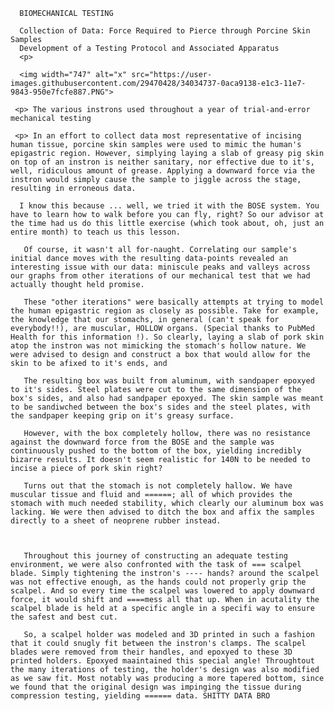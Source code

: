 
      BIOMECHANICAL TESTING
      
      Collection of Data: Force Required to Pierce through Porcine Skin Samples 
      Development of a Testing Protocol and Associated Apparatus
      <p>
      
      <img width="747" alt="x" src="https://user-images.githubusercontent.com/29470428/34034737-0aca9138-e1c3-11e7-9843-950e7fcfe887.PNG">

     <p> The various instrons used throughout a year of trial-and-error mechanical testing
      
     <p> In an effort to collect data most representative of incising human tissue, porcine skin samples were used to mimic the human's epigastric region. However, simplying laying a slab of greasy pig skin on top of an instron is neither sanitary, nor effective due to it's, well, ridiculous amount of grease. Applying a downward force via the instron would simply cause the sample to jiggle across the stage, resulting in erroneous data. 
      
      I know this because ... well, we tried it with the BOSE system. You have to learn how to walk before you can fly, right? So our advisor at the time had us do this little exercise (which took about, oh, just an entire month) to teach us this lesson. 
       
       Of course, it wasn't all for-naught. Correlating our sample's initial dance moves with the resulting data-points revealed an interesting issue with our data: miniscule peaks and valleys across our graphs from other iterations of our mechanical test that we had actually thought held promise. 
       
       These "other iterations" were basically attempts at trying to model the human epigastric region as closely as possible. Take for example, the knowledge that our stomachs, in general (can't speak for everybody!!), are muscular, HOLLOW organs. (Special thanks to PubMed Health for this information !). So clearly, laying a slab of pork skin atop the instron was not mimicking the stomach's hollow nature. We were advised to design and construct a box that would allow for the skin to be afixed to it's ends, and 
       
       The resulting box was built from aluminum, with sandpaper epoxyed to it's sides. Steel plates were cut to the same dimension of the box's sides, and also had sandpaper epoxyed. The skin sample was meant to be sandiwched between the box's sides and the steel plates, with the sandpaper keeping grip on it's greasy surface. 
       
       However, with the box completely hollow, there was no resistance against the downward force from the BOSE and the sample was continuously pushed to the bottom of the box, yielding incredibly bizarre results. It doesn't seem realistic for 140N to be needed to incise a piece of pork skin right? 
       
       Turns out that the stomach is not completely hallow. We have muscular tissue and fluid and ======; all of which provides the stomach with much needed stability, which clearly our aluminum box was lacking. We were then advised to ditch the box and affix the samples directly to a sheet of neoprene rubber instead. 
       
       
       
       Throughout this journey of constructing an adequate testing environment, we were also confronted with the task of === scalpel blade. Simply tightening the instron's ---- hands? around the scalpel was not effective enough, as the hands could not properly grip the scalpel. And so every time the scalpel was lowered to apply downward force, it would shift and ====mess all that up. When in acutality the scalpel blade is held at a specific angle in a specifi way to ensure the safest and best cut.  
       
       So, a scalpel holder was modeled and 3D printed in such a fashion that it could snugly fit between the instron's clamps. The scalpel blades were removed from their handles, and epoxyed to these 3D printed holders. Epoxyed maaintained this special angle! Throughtout the many iterations of testing, the holder's design was also modified as we saw fit. Most notably was producing a more tapered bottom, since we found that the original design was impinging the tissue during compression testing, yielding ====== data. SHITTY DATA BRO
       
       
       
       
